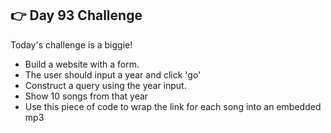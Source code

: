 ## 👉 Day 93 Challenge
Today's challenge is a biggie!


- Build a website with a form.
- The user should input a year and click 'go'
- Construct a query using the year input.
- Show 10 songs from that year
- Use this piece of code to wrap the link for each song into an embedded mp3